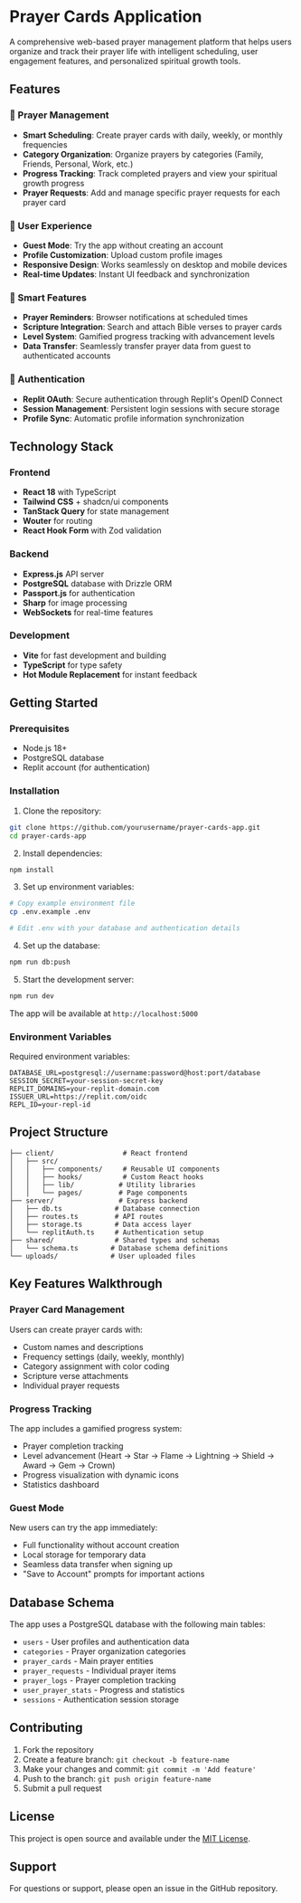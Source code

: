 # Prayer Cards Application

A comprehensive web-based prayer management platform that helps users organize and track their prayer life with intelligent scheduling, user engagement features, and personalized spiritual growth tools.

## Features

### 🙏 Prayer Management
- **Smart Scheduling**: Create prayer cards with daily, weekly, or monthly frequencies
- **Category Organization**: Organize prayers by categories (Family, Friends, Personal, Work, etc.)
- **Progress Tracking**: Track completed prayers and view your spiritual growth progress
- **Prayer Requests**: Add and manage specific prayer requests for each prayer card

### 📱 User Experience
- **Guest Mode**: Try the app without creating an account
- **Profile Customization**: Upload custom profile images
- **Responsive Design**: Works seamlessly on desktop and mobile devices
- **Real-time Updates**: Instant UI feedback and synchronization

### 🔔 Smart Features
- **Prayer Reminders**: Browser notifications at scheduled times
- **Scripture Integration**: Search and attach Bible verses to prayer cards
- **Level System**: Gamified progress tracking with advancement levels
- **Data Transfer**: Seamlessly transfer prayer data from guest to authenticated accounts

### 🔐 Authentication
- **Replit OAuth**: Secure authentication through Replit's OpenID Connect
- **Session Management**: Persistent login sessions with secure storage
- **Profile Sync**: Automatic profile information synchronization

## Technology Stack

### Frontend
- **React 18** with TypeScript
- **Tailwind CSS** + shadcn/ui components
- **TanStack Query** for state management
- **Wouter** for routing
- **React Hook Form** with Zod validation

### Backend
- **Express.js** API server
- **PostgreSQL** database with Drizzle ORM
- **Passport.js** for authentication
- **Sharp** for image processing
- **WebSockets** for real-time features

### Development
- **Vite** for fast development and building
- **TypeScript** for type safety
- **Hot Module Replacement** for instant feedback

## Getting Started

### Prerequisites
- Node.js 18+ 
- PostgreSQL database
- Replit account (for authentication)

### Installation

1. Clone the repository:
```bash
git clone https://github.com/yourusername/prayer-cards-app.git
cd prayer-cards-app
```

2. Install dependencies:
```bash
npm install
```

3. Set up environment variables:
```bash
# Copy example environment file
cp .env.example .env

# Edit .env with your database and authentication details
```

4. Set up the database:
```bash
npm run db:push
```

5. Start the development server:
```bash
npm run dev
```

The app will be available at `http://localhost:5000`

### Environment Variables

Required environment variables:

```env
DATABASE_URL=postgresql://username:password@host:port/database
SESSION_SECRET=your-session-secret-key
REPLIT_DOMAINS=your-replit-domain.com
ISSUER_URL=https://replit.com/oidc
REPL_ID=your-repl-id
```

## Project Structure

```
├── client/                 # React frontend
│   ├── src/
│   │   ├── components/     # Reusable UI components
│   │   ├── hooks/          # Custom React hooks
│   │   ├── lib/           # Utility libraries
│   │   └── pages/         # Page components
├── server/                # Express backend
│   ├── db.ts             # Database connection
│   ├── routes.ts         # API routes
│   ├── storage.ts        # Data access layer
│   └── replitAuth.ts     # Authentication setup
├── shared/               # Shared types and schemas
│   └── schema.ts        # Database schema definitions
└── uploads/             # User uploaded files
```

## Key Features Walkthrough

### Prayer Card Management
Users can create prayer cards with:
- Custom names and descriptions
- Frequency settings (daily, weekly, monthly)
- Category assignment with color coding
- Scripture verse attachments
- Individual prayer requests

### Progress Tracking
The app includes a gamified progress system:
- Prayer completion tracking
- Level advancement (Heart → Star → Flame → Lightning → Shield → Award → Gem → Crown)
- Progress visualization with dynamic icons
- Statistics dashboard

### Guest Mode
New users can try the app immediately:
- Full functionality without account creation
- Local storage for temporary data
- Seamless data transfer when signing up
- "Save to Account" prompts for important actions

## Database Schema

The app uses a PostgreSQL database with the following main tables:
- `users` - User profiles and authentication data
- `categories` - Prayer organization categories
- `prayer_cards` - Main prayer entities
- `prayer_requests` - Individual prayer items
- `prayer_logs` - Prayer completion tracking
- `user_prayer_stats` - Progress and statistics
- `sessions` - Authentication session storage

## Contributing

1. Fork the repository
2. Create a feature branch: `git checkout -b feature-name`
3. Make your changes and commit: `git commit -m 'Add feature'`
4. Push to the branch: `git push origin feature-name`
5. Submit a pull request

## License

This project is open source and available under the [MIT License](LICENSE).

## Support

For questions or support, please open an issue in the GitHub repository.